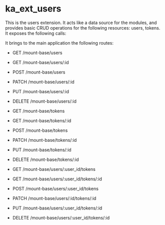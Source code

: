 # ka_ext_users

This is the users extension. It acts like a data source for the modules, and provides basic CRUD operations for the following resources: users, tokens.
It exposes the following calls:

It brings to the main application the following routes:
- GET /mount-base/users
- GET /mount-base/users/:id
- POST /mount-base/users
- PATCH /mount-base/users/:id
- PUT /mount-base/users/:id
- DELETE /mount-base/users/:id
 
- GET /mount-base/tokens
- GET /mount-base/tokens/:id
- POST /mount-base/tokens
- PATCH /mount-base/tokens/:id
- PUT /mount-base/tokens/:id
- DELETE /mount-base/tokens/:id
 
- GET /mount-base/users/:user_id/tokens
- GET /mount-base/users/:user_id/tokens/:id
- POST /mount-base/users/:user_id/tokens
- PATCH /mount-base/users/:id/tokens/:id
- PUT /mount-base/users/:user_id/tokens/:id
- DELETE /mount-base/users/:user_id/tokens/:id

